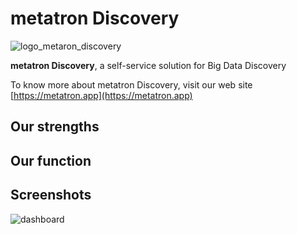 metatron Discovery
=========

![logo_metaron_discovery](https://user-images.githubusercontent.com/6300003/44013820-f7647c96-9f02-11e8-8066-1c97f8b1662c.png)

**metatron Discovery**, a self-service solution for Big Data Discovery

To know more about metatron Discovery, visit our web site [https://metatron.app](https://metatron.app)

Our strengths
------------------


Our function
------------------


Screenshots
------------------
![dashboard](https://user-images.githubusercontent.com/6300003/44013629-9bca7c6a-9f01-11e8-93f1-8d4998498553.png)
